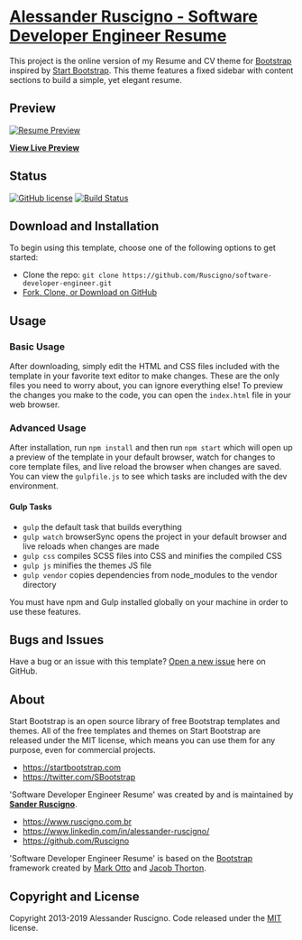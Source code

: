 # [Alessander Ruscigno - Software Developer Engineer Resume](https://www.ruscigno.com.br)

This project is the online version of my Resume and CV theme for [Bootstrap](http://getbootstrap.com/) inspired by [Start Bootstrap](http://startbootstrap.com/). This theme features a fixed sidebar with content sections to build a simple, yet elegant resume.

## Preview

[![Resume Preview](https://www.ruscigno.com.br/img/resume.jpg)](https://www.ruscigno.com.br)

**[View Live Preview](https://www.ruscigno.com.br)**

## Status

[![GitHub license](https://img.shields.io/badge/license-MIT-blue.svg)](https://raw.githubusercontent.com/Ruscigno/software-developer-engineer/master/LICENSE)
[![Build Status](https://travis-ci.org/Ruscigno/software-developer-engineer.svg?branch=master)](https://travis-ci.org/Ruscigno/software-developer-engineer)

## Download and Installation

To begin using this template, choose one of the following options to get started:
* Clone the repo: `git clone https://github.com/Ruscigno/software-developer-engineer.git`
* [Fork, Clone, or Download on GitHub](https://github.com/Ruscigno/software-developer-engineer)

## Usage

### Basic Usage

After downloading, simply edit the HTML and CSS files included with the template in your favorite text editor to make changes. These are the only files you need to worry about, you can ignore everything else! To preview the changes you make to the code, you can open the `index.html` file in your web browser.

### Advanced Usage

After installation, run `npm install` and then run `npm start` which will open up a preview of the template in your default browser, watch for changes to core template files, and live reload the browser when changes are saved. You can view the `gulpfile.js` to see which tasks are included with the dev environment.

#### Gulp Tasks

- `gulp` the default task that builds everything
- `gulp watch` browserSync opens the project in your default browser and live reloads when changes are made
- `gulp css` compiles SCSS files into CSS and minifies the compiled CSS
- `gulp js` minifies the themes JS file
- `gulp vendor` copies dependencies from node_modules to the vendor directory

You must have npm and Gulp installed globally on your machine in order to use these features.

## Bugs and Issues

Have a bug or an issue with this template? [Open a new issue](https://github.com/Ruscigno/software-developer-engineer/issues) here on GitHub.

## About

Start Bootstrap is an open source library of free Bootstrap templates and themes. All of the free templates and themes on Start Bootstrap are released under the MIT license, which means you can use them for any purpose, even for commercial projects.

* https://startbootstrap.com
* https://twitter.com/SBootstrap

'Software Developer Engineer Resume' was created by and is maintained by **[Sander Ruscigno](https://www.ruscigno.com.br/)**.

* https://www.ruscigno.com.br
* https://www.linkedin.com/in/alessander-ruscigno/
* https://github.com/Ruscigno

'Software Developer Engineer Resume' is based on the [Bootstrap](http://getbootstrap.com/) framework created by [Mark Otto](https://twitter.com/mdo) and [Jacob Thorton](https://twitter.com/fat).

## Copyright and License

Copyright 2013-2019 Alessander Ruscigno. Code released under the [MIT](https://raw.githubusercontent.com/Ruscigno/software-developer-engineer/master/LICENSE) license.